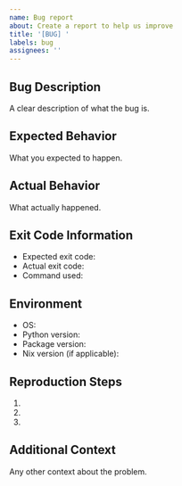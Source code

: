 ```yaml
---
name: Bug report
about: Create a report to help us improve
title: '[BUG] '
labels: bug
assignees: ''
---
```


## Bug Description
A clear description of what the bug is.

## Expected Behavior
What you expected to happen.

## Actual Behavior
What actually happened.

## Exit Code Information
- Expected exit code: 
- Actual exit code: 
- Command used: 

## Environment
- OS: 
- Python version: 
- Package version: 
- Nix version (if applicable): 

## Reproduction Steps
1. 
2. 
3. 

## Additional Context
Any other context about the problem.